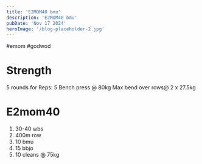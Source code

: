 ```yaml
---
title: 'E2MOM40 bmu'
description: 'E2MOM40 bmu'
pubDate: 'Nov 17 2024'
heroImage: '/blog-placeholder-2.jpg'
---
```

#emom #godwod
# Strength 
5 rounds for Reps:
5 Bench press @ 80kg
Max bend over rows@ 2 x 27.5kg

# E2mom40
 1) 30-40 wbs
 2) 400m row 
 3) 10 bmu
 4) 15 bbjo
 5) 10 cleans @ 75kg
